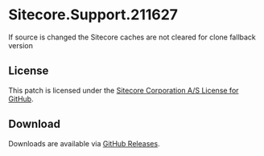 # Sitecore.Support.211627
If source is changed the Sitecore caches are not cleared for clone fallback version

## License  
This patch is licensed under the [Sitecore Corporation A/S License for GitHub](https://github.com/sitecoresupport/Sitecore.Support.211627/blob/master/LICENSE).  

## Download  
Downloads are available via [GitHub Releases](https://github.com/sitecoresupport/Sitecore.Support.211627/releases).  

